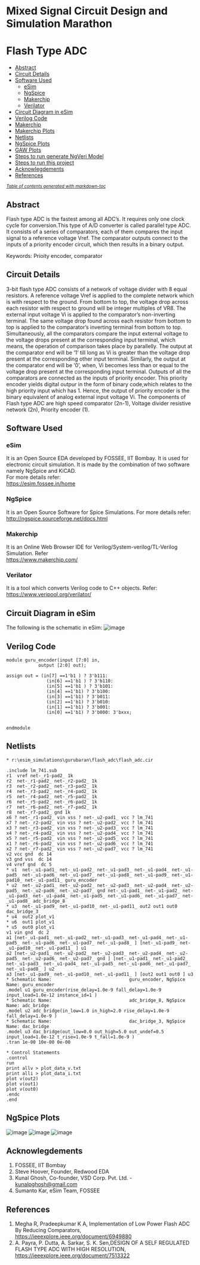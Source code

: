 # Mixed Signal Circuit Design and Simulation Marathon
# Flash Type ADC
- [Abstract](#abstract)
- [Circuit Details](#circuit-details)
- [Software Used](#software-used)
  * [eSim](#esim)
  * [NgSpice](#ngspice)
  * [Makerchip](#makerchip)
  * [Verilator](#verilator)
- [Circuit Diagram in eSim](#circuit-diagram-in-esim)
- [Verilog Code](#verilog-code)
- [Makerchip](#makerchip-1)
- [Makerchip Plots](#makerchip-plots)
- [Netlists](#netlists)
- [NgSpice Plots](#ngspice-plots)
- [GAW Plots](#gaw-plots)
- [Steps to run generate NgVeri Model](#steps-to-run-generate-ngveri-model)
- [Steps to run this project](#steps-to-run-this-project)
- [Acknowlegdements](#acknowlegdements)
- [References](#references)

<small><i><a href='http://ecotrust-canada.github.io/markdown-toc/'>Table of contents generated with markdown-toc</a></i></small>


## Abstract
Flash type ADC is the fastest among all ADC’s. It requires only one clock cycle for conversion.This type of A/D converter is called parallel type ADC.
It consists of a series of comparators, each of them compares the input signal to a reference voltage Vref. 
The comparator outputs connect to the inputs of a priority encoder circuit, which then results in a binary output.

Keywords: Prioity encoder, comparator


## Circuit Details
 3-bit flash type ADC consists of a network of  voltage divider with 8 equal resistors.
 A reference voltage Vref is applied to the complete network which is with respect to the ground. 
 From bottom to top, the voltage drop across each resistor with respect to ground will be integer multiples of VR8. 
 The external input voltage Vi is applied to the  comparator’s non-inverting terminal.
 The same voltage drop found across each resistor from bottom to top is applied to the comparator’s inverting terminal from bottom to top. 
 Simultaneously, all the comparators compare the input external voltage to the voltage drops present at the corresponding input terminal, which means,
 the  operation of comparison takes place by parallelly. 
 The output at the comparator end will be ‘1’ till long as Vi is greater than the voltage drop present at the corresponding other input terminal. 
 Similarly, the output at the comparator end will be ‘0’, when, Vi becomes less than or equal to the voltage drop present at the corresponding input terminal. 
 Outputs of all the comparators are connected as the inputs of priority encoder. 
 This priority encoder yields digital outpur in the form of binary code,which relates to the high priority input which has 1.
 Hence, the output of priority encoder is the binary equivalent  of analog  external input voltage Vi.
 The components of Flash type ADC are high speed comparator (2n-1), Voltage divider resistive network (2n), Priority encoder (1).
## Software Used
### eSim
It is an Open Source EDA developed by FOSSEE, IIT Bombay. It is used for electronic circuit simulation. It is made by the combination of two software namely NgSpice and KiCAD.
</br>
For more details refer:
</br>
https://esim.fossee.in/home
### NgSpice
It is an Open Source Software for Spice Simulations. For more details refer:
</br>
http://ngspice.sourceforge.net/docs.html
### Makerchip
It is an Online Web Browser IDE for Verilog/System-verilog/TL-Verilog Simulation. Refer
</br> https://www.makerchip.com/
### Verilator
It is a tool which converts Verilog code to C++ objects. Refer:
https://www.veripool.org/verilator/

## Circuit Diagram in eSim
The following is the schematic in eSim:
![image](images/ckt_diagram.jpeg)
## Verilog Code
```
module guru_encoder(input [7:0] in,
			output [2:0] out);

assign out = (in[7] ==1'b1 ) ? 3'b111:
               (in[6] ==1'b1 ) ? 3'b110:
               (in[5] ==1'b1 ) ? 3'b101:
               (in[4] ==1'b1) ? 3'b100:
               (in[3] ==1'b1) ? 3'b011:
               (in[2] ==1'b1) ? 3'b010:
               (in[1] ==1'b1) ? 3'b001:
               (in[0] ==1'b1) ? 3'b000: 3'bxxx;


endmodule
```

## Netlists
```
* r:\esim_simulations\gurubaran\flash_adc\flash_adc.cir

.include lm_741.sub
r1  vref net-_r1-pad2_ 1k
r2  net-_r1-pad2_ net-_r2-pad2_ 1k
r3  net-_r2-pad2_ net-_r3-pad2_ 1k
r4  net-_r3-pad2_ net-_r4-pad2_ 1k
r5  net-_r4-pad2_ net-_r5-pad2_ 1k
r6  net-_r5-pad2_ net-_r6-pad2_ 1k
r7  net-_r6-pad2_ net-_r7-pad2_ 1k
r8  net-_r7-pad2_ gnd 1k
x6 ? net-_r1-pad2_ vin vss ? net-_u2-pad1_ vcc ? lm_741
x7 ? net-_r2-pad2_ vin vss ? net-_u2-pad2_ vcc ? lm_741
x3 ? net-_r3-pad2_ vin vss ? net-_u2-pad3_ vcc ? lm_741
x4 ? net-_r4-pad2_ vin vss ? net-_u2-pad4_ vcc ? lm_741
x5 ? net-_r5-pad2_ vin vss ? net-_u2-pad5_ vcc ? lm_741
x1 ? net-_r6-pad2_ vin vss ? net-_u2-pad6_ vcc ? lm_741
x2 ? net-_r7-pad2_ vin vss ? net-_u2-pad7_ vcc ? lm_741
v2 vcc gnd  dc 14
v3 gnd vss  dc 14
v4 vref gnd  dc 5
* u1  net-_u1-pad1_ net-_u1-pad2_ net-_u1-pad3_ net-_u1-pad4_ net-_u1-pad5_ net-_u1-pad6_ net-_u1-pad7_ net-_u1-pad8_ net-_u1-pad9_ net-_u1-pad10_ net-_u1-pad11_ guru_encoder
* u2  net-_u2-pad1_ net-_u2-pad2_ net-_u2-pad3_ net-_u2-pad4_ net-_u2-pad5_ net-_u2-pad6_ net-_u2-pad7_ gnd net-_u1-pad1_ net-_u1-pad2_ net-_u1-pad3_ net-_u1-pad4_ net-_u1-pad5_ net-_u1-pad6_ net-_u1-pad7_ net-_u1-pad8_ adc_bridge_8
* u3  net-_u1-pad9_ net-_u1-pad10_ net-_u1-pad11_ out2 out1 out0 dac_bridge_3
* u4  out2 plot_v1
* u6  out1 plot_v1
* u5  out0 plot_v1
v1 vin gnd  dc 2
a1 [net-_u1-pad1_ net-_u1-pad2_ net-_u1-pad3_ net-_u1-pad4_ net-_u1-pad5_ net-_u1-pad6_ net-_u1-pad7_ net-_u1-pad8_ ] [net-_u1-pad9_ net-_u1-pad10_ net-_u1-pad11_ ] u1
a2 [net-_u2-pad1_ net-_u2-pad2_ net-_u2-pad3_ net-_u2-pad4_ net-_u2-pad5_ net-_u2-pad6_ net-_u2-pad7_ gnd ] [net-_u1-pad1_ net-_u1-pad2_ net-_u1-pad3_ net-_u1-pad4_ net-_u1-pad5_ net-_u1-pad6_ net-_u1-pad7_ net-_u1-pad8_ ] u2
a3 [net-_u1-pad9_ net-_u1-pad10_ net-_u1-pad11_ ] [out2 out1 out0 ] u3
* Schematic Name:                             guru_encoder, NgSpice Name: guru_encoder
.model u1 guru_encoder(rise_delay=1.0e-9 fall_delay=1.0e-9 input_load=1.0e-12 instance_id=1 ) 
* Schematic Name:                             adc_bridge_8, NgSpice Name: adc_bridge
.model u2 adc_bridge(in_low=1.0 in_high=2.0 rise_delay=1.0e-9 fall_delay=1.0e-9 ) 
* Schematic Name:                             dac_bridge_3, NgSpice Name: dac_bridge
.model u3 dac_bridge(out_low=0.0 out_high=5.0 out_undef=0.5 input_load=1.0e-12 t_rise=1.0e-9 t_fall=1.0e-9 ) 
.tran 1e-00 10e-00 0e-00

* Control Statements 
.control
run
print allv > plot_data_v.txt
print alli > plot_data_i.txt
plot v(out2)
plot v(out1)
plot v(out0)
.endc
.end
```
## NgSpice Plots
![image](images/out0.jpeg)
![image](images/out1.jpeg)
![image](images/out2.jpeg)

## Acknowlegdements
1. FOSSEE, IIT Bombay
2. Steve Hoover, Founder, Redwood EDA
3. Kunal Ghosh, Co-founder, VSD Corp. Pvt. Ltd. - kunalpghosh@gmail.com
4. Sumanto Kar, eSim Team, FOSSEE

## References
1. Megha R, Pradeepkumar K A, Implementation of Low Power Flash ADC By Reducing Comparators, https://ieeexplore.ieee.org/document/6949880
2. A. Payra, P. Dutta, A. Sarkar, S. K. Sen,DESIGN OF A SELF REGULATED FLASH TYPE ADC WITH HIGH RESOLUTION, https://ieeexplore.ieee.org/document/7513322

